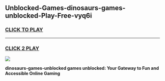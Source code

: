 
## Unblocked-Games-dinosaurs-games-unblocked-Play-Free-vyq6i
<h3>
<a href="https://premium76.site?title=dinosaurs-games-unblocked&ref=22A">CLICK TO PLAY</a></h3>
<hr>

<h3>
<a href="https://premium76.site?title=dinosaurs-games-unblocked&ref=22A">CLICK 2 PLAY</a>
  
</h3>

<a href="https://premium76.site?title=dinosaurs-games-unblocked&ref=22A"><img src="https://clearcache.store/games.png"></a>


**dinosaurs-games-unblocked games unblocked: Your Gateway to Fun and Accessible Online Gaming**

